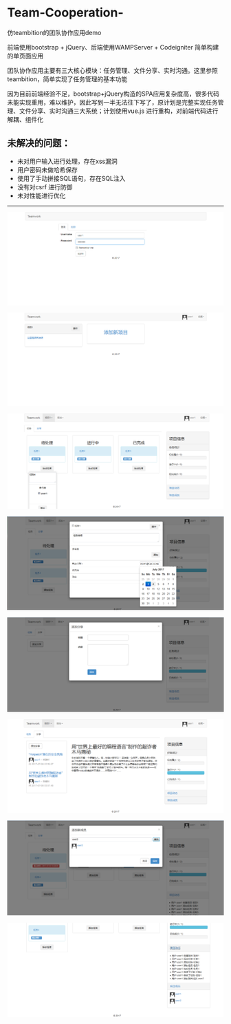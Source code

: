 # Team-Cooperation-
仿teambition的团队协作应用demo

前端使用bootstrap + jQuery、后端使用WAMPServer + Codeigniter 简单构建的单页面应用

团队协作应用主要有三大核心模块：任务管理、文件分享、实时沟通。这里参照teambition，简单实现了任务管理的基本功能

因为目前前端经验不足，bootstrap+jQuery构造的SPA应用复杂度高，很多代码未能实现重用，难以维护，因此写到一半无法往下写了，原计划是完整实现任务管理、文件分享、实时沟通三大系统；计划使用vue.js 进行重构，对前端代码进行解耦、组件化

## 未解决的问题：
 * 未对用户输入进行处理，存在xss漏洞
 * 用户密码未做哈希保存
 * 使用了手动拼接SQL语句，存在SQL注入
 * 没有对csrf 进行防御
 * 未对性能进行优化

***

![](snapshots/1.png)

![](snapshots/2.png)

![](snapshots/3.png)

![](snapshots/4.png)

![](snapshots/5.png)

![](snapshots/6.png)

![](snapshots/7.png)

![](snapshots/8.png)
